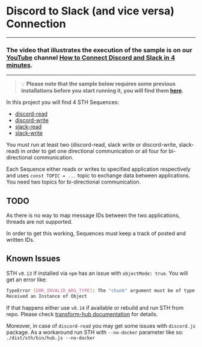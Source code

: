 # Discord to Slack (and vice versa) Connection

___

### The video that illustrates the execution of the sample is on our [YouTube](https://www.youtube.com/channel/UChgTmKeuAsKj8kDnylkmP6Q) channel [How to Connect Discord and Slack in 4 minutes](https://www.youtube.com/watch?v=y2L1f-f-wLM&t=1s).

___

> 💡 **Please note that the sample below requires some previous installations before you start running it, you will find them [here](../../README.md#3-install-scramjet-transform-hub).**

In this project you will find 4 STH Sequences:

* [discord-read](./discord-read/)
* [discord-write](./discord-write/)
* [slack-read](./slack-read/)
* [slack-write](./slack-write/)

You must run at least two (discord-read, slack write or discord-write, slack-read) in order to get one directional communication or all four for bi-directional communication.

Each Sequence either reads or writes to specified application respectively and uses `const TOPIC = ...` topic to exchange data between applications. You need two topics for bi-directional communication.

## TODO

As there is no way to map message IDs between the two applications, threads are not supported.

In order to get this working, Sequences must keep a track of posted and written IDs.

## Known Issues

<!-- TODO - check if this issues still apply -->

STH `v0.13` if installed via `npm` has an issue with `objectMode: true`. You will get an error like:

```bash
TypeError [ERR_INVALID_ARG_TYPE]: The "chunk" argument must be of type string or an Instance of Buffer or Uint8Array. 
Received an Instance of Object
```

If that happens either use `v0.14` if available or rebuild and run STH from repo. Please check [transform-hub documentation](https://github.com/scramjetorg/transform-hub/#build-the-packages-building_construction) for details.

Moreover, in case of `discord-read` you may get some issues with `discord.js` package. As a workaround run STH with `--no-docker` parameter like so: `./dist/sth/bin/hub.js --no-docker`
